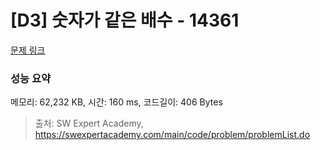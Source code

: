 # [D3] 숫자가 같은 배수 - 14361 

[문제 링크](https://swexpertacademy.com/main/code/problem/problemDetail.do?contestProbId=AYCnY9Kqu6YDFARx) 

### 성능 요약

메모리: 62,232 KB, 시간: 160 ms, 코드길이: 406 Bytes



> 출처: SW Expert Academy, https://swexpertacademy.com/main/code/problem/problemList.do